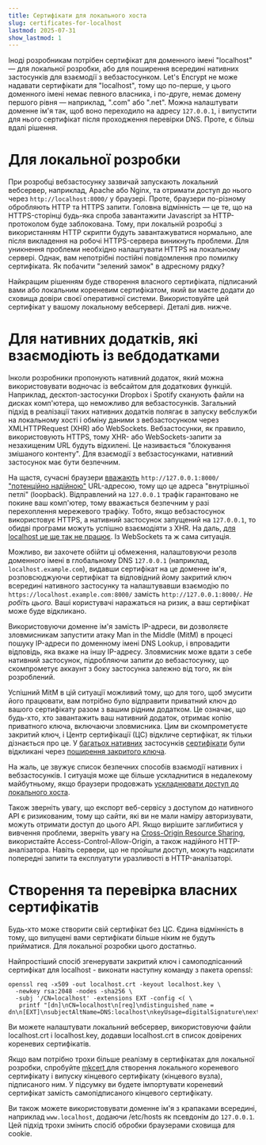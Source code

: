```yaml
---
title: Сертифікати для локального хоста
slug: certificates-for-localhost
lastmod: 2025-07-31
show_lastmod: 1
---
```


Іноді розробникам потрібен сертифікат для доменного імені "localhost" — для локальної розробки, або для поширення всередині нативних застосунків для взаємодії з вебзастосунком. Let's Encrypt не може надавати сертифікати для "localhost", тому що по-перше, у цього доменного імені немає певного власника, і по-друге, немає домену першого рівня — наприклад, ".com" або ".net". Можна налаштувати доменне ім'я так, щоб воно переходило на адресу `127.0.0.1`, і випустити для нього сертифікат після проходження перевірки DNS. Проте, є більш вдалі рішення.

# Для локальної розробки

При розробці вебзастосунку зазвичай запускають локальний вебсервер, наприклад, Apache або Nginx, та отримати доступ до нього через `http://localhost:8000/` у браузері. Проте, браузери по-різному обробляють HTTP та HTTPS запити. Головна відмінність — це те, що на HTTPS-сторінці будь-яка спроба завантажити Javascript за HTTP-протоколом буде заблокована. Тому, при локальній розробці з використанням HTTP скрипти будуть завантажуватися нормально, але після викладення на робочі HTTPS-сервера виникнуть проблеми. Для уникнення проблеми необхідно налаштувати HTTPS на локальному сервері. Однак, вам непотрібні постійні повідомлення про помилку сертифіката. Як побачити "зелений замок" в адресному рядку?

Найкращим рішенням буде створення власного сертифіката, підписаний вами або локальним кореневим сертифікатом, який ви маєте додати до сховища довіри своєї оперативної системи. Використовуйте цей сертифікат у вашому локальному вебсервері. Деталі див. нижче.

# Для нативних додатків, які взаємодіють із вебдодатками

Інколи розробники пропонують нативний додаток, який можна використовувати водночас із вебсайтом для додаткових функцій. Наприклад, десктоп-застосунки Dropbox і Spotify сканують файли на дисках комп'ютера, що неможливо для вебзастосунків. Загальний підхід в реалізації таких нативних додатків полягає в запуску вебслужби на локальному хості і обміну даними з вебзастосунком через XMLHTTPRequest (XHR) або WebSockets. Вебзастосунки, як правило, використовують HTTPS, тому XHR- або WebSockets-запити за незахищеним URL будуть відхилені. Це називається "блокування змішаного контенту". Для взаємодії з вебзастосунками, нативний застосунок має бути безпечним.

На щастя, сучасні браузери [вважають][mcb-localhost] `http://127.0.0.1:8000/` ["потенційно надійною"][secure-contexts] URL-адресою, тому що це адреса "внутрішньої петлі" (loopback). Відправлений на `127.0.0.1` трафік гарантовано не покине ваш комп'ютер, тому вважається безпечним у разі перехоплення мережевого трафіку. Тобто, якщо вебзастосунок використовує HTTPS, а нативний застосунок запущений на `127.0.0.1`, то обидві програми можуть успішно взаємодіяти з XHR. На даль, [для localhost це ще так не працює][let-localhost]. Із WebSockets та ж сама ситуація.

Можливо, ви захочете обійти ці обмеження, налаштовуючи резолв доменного імені в глобальному DNS `127.0.0.1` (наприклад, `localhost.example.com`), видавши сертифікат на це доменне ім'я, розповсюджуючи сертифікат та відповідний йому закритий ключ всередині нативного застосунку та налаштувавши взаємодію по `https://localhost.example.com:8000/` замість `http://127.0.0.1:8000/`. *Не робіть цього.* Ваші користувачі наражаться на ризик, а ваш сертифікат може буде відкликано.

Використовуючи доменне ім'я замість IP-адреси, ви дозволяєте зловмисникам запустити атаку Man in the Middle (MitM) в процесі пошуку IP-адреси по доменному імені DNS Lookup, і впровадити відповідь, яка вкаже на іншу IP-адресу. Зловмисник може вдати з себе нативний застосунок, підробляючи запити до вебзастосунку, що скомпрометує аккаунт з боку застосунка залежно від того, як він розроблений.

Успішний MitM в цій ситуації можливий тому, що для того, щоб змусити його працювати, вам потрібно було відправити приватний ключ до вашого сертифікату разом з вашим рідним додатком. Це означає, що будь-хто, хто завантажить ваш нативний додаток, отримає копію приватного ключа, включаючи зловмисника. Цим ви скомпрометуєте закритий ключ, і Центр сертифікації (ЦС) відкличе сертифікат, як тільки дізнається про це. У [багатьох нативних][mdsp1] застосунків [сертифікати][mdsp2] були відкликані через [поширення закритого ключа][mdsp3].

На жаль, це звужує список безпечних способів взаємодії нативних і вебзастосунків. І ситуація може ще більше ускладнитися в недалекому майбутньому, якщо браузери продовжать [ускладнювати доступ до локального хоста][tighten-access].

Також зверніть увагу, що експорт веб-сервісу з доступом до нативного API є ризикованим, тому що сайти, які ви не мали наміру авторизувати, можуть отримати доступ до цього API. Якщо вирішите заглибитися у вивчення проблеми, зверніть увагу на [Cross-Origin Resource Sharing][cors], використайте Access-Control-Allow-Origin, а також надійного HTTP-аналізатора. Навіть сервери, що не пройшли доступ, можуть надсилати попередні запити та експлуатути уразливості в HTTP-аналізаторі.

# Створення та перевірка власних сертифікатів

Будь-хто може створити свій сертифікат без ЦС. Єдина відмінність в тому, що випущені вами сертифікати більше ніким не будуть прийматися. Для локальної розробки цього достатньо.

Найпростіший спосіб згенерувати закритий ключ і самоподпісанний сертифікат для localhost - виконати наступну команду з пакета openssl:

    openssl req -x509 -out localhost.crt -keyout localhost.key \
      -newkey rsa:2048 -nodes -sha256 \
      -subj '/CN=localhost' -extensions EXT -config <( \
       printf "[dn]\nCN=localhost\n[req]\ndistinguished_name = dn\n[EXT]\nsubjectAltName=DNS:localhost\nkeyUsage=digitalSignature\nextendedKeyUsage=serverAuth")

Ви можете налаштувати локальний вебсервер, використовуючи файли localhost.crt і localhost.key, додавши localhost.crt в список довірених кореневих сертифікатів.

Якщо вам потрібно трохи більше реалізму в сертифікатах для локальної розробки, спробуйте [ mkcert ][mkcert] для створення локального кореневого сертифікату і випуску кінцевого сертифікату (кінцевого вузла), підписаного ним. У підсумку ви будете імпортувати кореневий сертифікат замість самопідписаного кінцевого сертифікату.

Ви також можете використовувати доменне ім'я з крапаками всередині, наприклад `www.localhost`, додаючи /etc/hosts як псевдонім до `127.0.0.1`. Цей підхід трохи змінить спосіб обробки браузерами сховища для cookie.

[mcb-localhost]: https://bugs.chromium.org/p/chromium/issues/detail?id=607878
[secure-contexts]: https://www.w3.org/TR/secure-contexts/#is-origin-trustworthy
[let-localhost]: https://tools.ietf.org/html/draft-ietf-dnsop-let-localhost-be-localhost-02
[mdsp1]: https://groups.google.com/d/msg/mozilla.dev.security.policy/eV89JXcsBC0/wsj5zpbbAQAJ
[mdsp2]: https://groups.google.com/d/msg/mozilla.dev.security.policy/T6emeoE-lCU/-k-A2dEdAQAJ
[mdsp3]: https://groups.google.com/d/msg/mozilla.dev.security.policy/pk039T_wPrI/tGnFDFTnCQAJ
[tighten-access]: https://bugs.chromium.org/p/chromium/issues/detail?id=378566
[mkcert]: https://github.com/FiloSottile/mkcert
[cors]: https://developer.mozilla.org/en-US/docs/Web/HTTP/CORS
